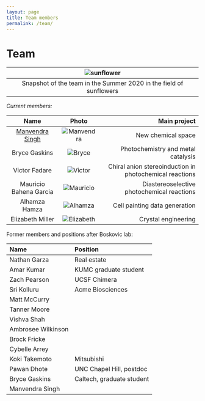 ```yaml
---
layout: page
title: Team members
permalink: /team/
---
```

# Team

|![sunflower](/_assets/sunflowers.JPG)|
|:--:|
|Snapshot of the team in the Summer 2020 in the field of sunflowers|


*Current members:*

|  Name            | Photo | Main project
:-----------------:|:-----:|-----------------:
[Manvendra Singh](https://www.linkedin.com/in/manvendra-singh-93538155/?originalSubdomain=in) | ![Manvendra](/_assets/manvendra.JPG) | New chemical space
Bryce Gaskins | ![Bryce](/_assets/bryce.JPG) | Photochemistry and metal catalysis
Victor Fadare |![Victor](/_assets/victor.JPG) | Chiral anion stereoinduction in photochemical reactions
Mauricio Bahena Garcia |![Mauricio](/_assets/mauricio.JPG) | Diastereoselective photochemical reactions
Alhamza Hamza |![Alhamza](/_assets/alhamza.JPG/) | Cell painting data generation
Elizabeth Miller |![Elizabeth](/_assets/elizabeth.JPG) | Crystal engineering

Former members and positions after Boskovic lab: 

| Name | Position |
| :---   | :--- |
| Nathan Garza | Real estate |
| Amar Kumar | KUMC graduate student |
| Zach Pearson | UCSF Chimera |
| Sri Kolluru | Acme Biosciences |
| Matt McCurry | |
| Tanner Moore | |
| Vishva Shah | |
| Ambrosee Wilkinson | |
| Brock Fricke | |
| Cybelle Arrey | |
| Koki Takemoto | Mitsubishi |
| Pawan Dhote | UNC Chapel Hill, postdoc |
| Bryce Gaskins | Caltech, graduate student |
| Manvendra Singh | |